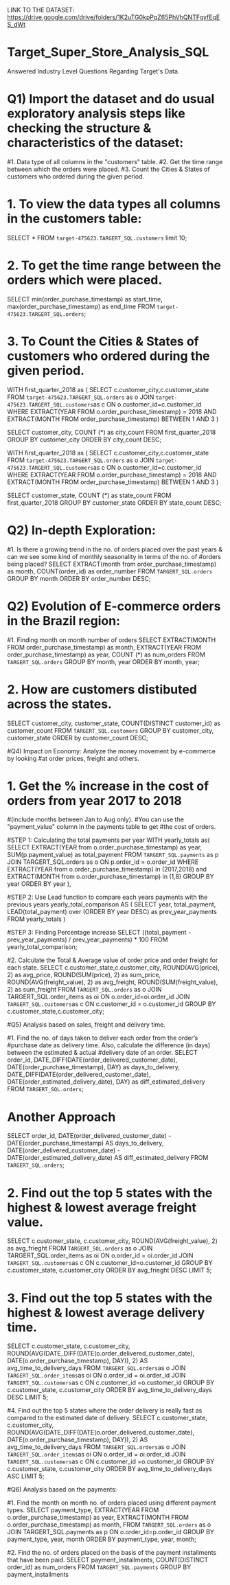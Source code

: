 
LINK TO THE DATASET: https://drive.google.com/drive/folders/1K2uTG0kpPqZ65PhVhQNTFgyfEqES_dWt



# Target_Super_Store_Analysis_SQL
Answered Industry Level Questions Regarding Target's Data. 

# Q1) Import the dataset and do usual exploratory analysis steps like checking the structure & characteristics of the dataset:
 #1. Data type of all columns in the "customers" table.
 #2. Get the time range between which the orders were placed.
 #3. Count the Cities & States of customers who ordered during the given period.

# 1. To view the data types all columns in the customers table: 
SELECT * FROM `target-475623.TARGERT_SQL.customers`
limit 10;

# 2. To get the time range between the orders which were placed.
SELECT 
min(order_purchase_timestamp) as start_time,
max(order_purchase_timestamp) as end_time
FROM `target-475623.TARGERT_SQL.orders`;

# 3. To Count the Cities & States of customers who ordered during the given period.
WITH first_quarter_2018 as ( 
SELECT
c.customer_city,c.customer_state
FROM `target-475623.TARGERT_SQL.orders`  as o
JOIN `target-475623.TARGERT_SQL.customers`as c
ON o.customer_id=c.customer_id
WHERE EXTRACT(YEAR FROM o.order_purchase_timestamp) = 2018
AND EXTRACT(MONTH FROM order_purchase_timestamp) BETWEEN 1 AND 3 
)

SELECT
customer_city,
COUNT (*) as city_count
FROM first_quarter_2018
GROUP BY customer_city
ORDER BY city_count DESC; 


WITH first_quarter_2018 as ( 
SELECT
c.customer_city,c.customer_state
FROM `target-475623.TARGERT_SQL.orders`  as o
JOIN `target-475623.TARGERT_SQL.customers`as c
ON o.customer_id=c.customer_id
WHERE EXTRACT(YEAR FROM o.order_purchase_timestamp) = 2018
AND EXTRACT(MONTH FROM order_purchase_timestamp) BETWEEN 1 AND 3 
)

SELECT
customer_state,
COUNT (*) as state_count
FROM first_quarter_2018
GROUP BY customer_state
ORDER BY state_count DESC;

# Q2) In-depth Exploration:

#1. Is there a growing trend in the no. of orders placed over the past years & can we see some kind of monthly seasonality in terms of the no. of
#orders being placed?
SELECT
EXTRACT(month from order_purchase_timestamp) as month,
COUNT(order_id) as order_number
FROM `TARGERT_SQL.orders`
GROUP BY month
ORDER BY order_number DESC;


# Q2) Evolution of E-commerce orders in the Brazil region:

#1. Finding month on month number of orders
SELECT
EXTRACT(MONTH FROM order_purchase_timestamp) as month,
EXTRACT(YEAR FROM order_purchase_timestamp) as year,
COUNT (*) as num_orders
FROM `TARGERT_SQL.orders`
GROUP BY month, year
ORDER BY month, year;

# 2. How are customers distibuted across the states. 
SELECT customer_city, customer_state,
COUNT(DISTINCT customer_id) as customer_count
FROM `TARGERT_SQL.customers`
GROUP BY customer_city, customer_state
ORDER by customer_count DESC;


#Q4) Impact on Economy: Analyze the money movement by e-commerce by looking
#at order prices, freight and others.

# 1.  Get the % increase in the cost of orders from year 2017 to 2018
#(include months between Jan to Aug only).
#You can use the "payment_value" column in the payments table to get
#the cost of orders.

#STEP 1: Calculating the total payments per year
WITH yearly_totals as(
SELECT 
EXTRACT(YEAR from o.order_purchase_timestamp) as year,
SUM(p.payment_value) as total_payment
FROM `TARGERT_SQL.payments` as p
JOIN TARGERT_SQL.orders as o
ON p.order_id = o.order_id
WHERE EXTRACT(YEAR from o.order_purchase_timestamp) in (2017,2018) 
 and EXTRACT(MONTH from o.order_purchase_timestamp) in (1,8)
GROUP BY year
ORDER BY year
),

#STEP 2: Use Lead function to compare each years payments with the previous years
yearly_total_comparison AS (
 SELECT
 year,
 total_payment,
 LEAD(total_payment) over (ORDER BY year DESC) as prev_year_payments
 FROM yearly_totals
)

#STEP 3: Finding Percentage increase
SELECT ((total_payment - prev_year_payments) / prev_year_payments) * 100 
FROM yearly_total_comparison;

#2. Calculate the Total & Average value of order price and order freight for each state.
SELECT 
c.customer_state,c.customer_city,
ROUND(AVG(price), 2) as avg_price,
ROUND(SUM(price), 2) as sum_price,
ROUND(AVG(freight_value), 2) as avg_freight,
ROUND(SUM(freight_value), 2) as sum_freight
FROM `TARGERT_SQL.orders` as o
JOIN TARGERT_SQL.order_items as oi
ON o.order_id=oi.order_id
JOIN `TARGERT_SQL.customers`as c
ON c.customer_id = o.customer_id
GROUP BY c.customer_state,c.customer_city;

#Q5) Analysis based on sales, freight and delivery time.

#1. Find the no. of days taken to deliver each order from the order’s
#purchase date as delivery time. Also, calculate the difference (in days) between the estimated & actual
#delivery date of an order.
SELECT order_id,
DATE_DIFF(DATE(order_delivered_customer_date), DATE(order_purchase_timestamp), DAY) as days_to_delivery,
DATE_DIFF(DATE(order_delivered_customer_date), DATE(order_estimated_delivery_date), DAY) as diff_estimated_delivery
FROM `TARGERT_SQL.orders`;

# Another Approach

SELECT
  order_id,
  DATE(order_delivered_customer_date) - DATE(order_purchase_timestamp) AS days_to_delivery,
  DATE(order_delivered_customer_date) - DATE(order_estimated_delivery_date) AS diff_estimated_delivery
FROM `TARGERT_SQL.orders`;


# 2. Find out the top 5 states with the highest & lowest average freight value.

SELECT c.customer_state, c.customer_city,
ROUND(AVG(freight_value), 2) as avg_frieght
FROM `TARGERT_SQL.orders` as o
JOIN TARGERT_SQL.order_items as oi
ON o.order_id = oi.order_id
JOIN `TARGERT_SQL.customers`as c
ON c.customer_id=o.customer_id
GROUP BY c.customer_state, c.customer_city
ORDER BY avg_frieght DESC
LIMIT 5;

# 3. Find out the top 5 states with the highest & lowest average delivery time.
SELECT c.customer_state, c.customer_city,
ROUND(AVG(DATE_DIFF(DATE(o.order_delivered_customer_date), DATE(o.order_purchase_timestamp), DAY)), 2) AS avg_time_to_delivery_days
FROM `TARGERT_SQL.orders`as o
JOIN `TARGERT_SQL.order_items`as oi
ON o.order_id = oi.order_id
JOIN `TARGERT_SQL.customers`as c
ON c.customer_id =o.customer_id
GROUP BY c.customer_state, c.customer_city
ORDER BY avg_time_to_delivery_days DESC
LIMIT 5;

#4. Find out the top 5 states where the order delivery is really fast as compared to the estimated date of delivery.
SELECT c.customer_state, c.customer_city,
ROUND(AVG(DATE_DIFF(DATE(o.order_delivered_customer_date), DATE(o.order_purchase_timestamp), DAY)), 2) AS avg_time_to_delivery_days
FROM `TARGERT_SQL.orders`as o
JOIN `TARGERT_SQL.order_items`as oi
ON o.order_id = oi.order_id
JOIN `TARGERT_SQL.customers`as c
ON c.customer_id =o.customer_id
GROUP BY c.customer_state, c.customer_city
ORDER BY avg_time_to_delivery_days ASC
LIMIT 5;

#Q6) Analysis based on the payments:

#1. Find the month on month no. of orders placed using different payment types.
SELECT payment_type,
EXTRACT(YEAR FROM o.order_purchase_timestamp) as year,
EXTRACT(MONTH FROM o.order_purchase_timestamp) as month,
FROM `TARGERT_SQL.orders` as o
JOIN TARGERT_SQL.payments as p
ON o.order_id=p.order_id
GROUP BY payment_type, year, month
ORDER BY payment_type, year, month;

#2. Find the no. of orders placed on the basis of the payment installments that have been paid.
SELECT payment_installments,
COUNT(DISTINCT order_id) as num_orders
FROM `TARGERT_SQL.payments`
GROUP BY payment_installments
